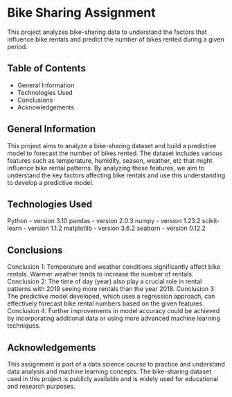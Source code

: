 # Bike Sharing Assignment
This project analyzes bike-sharing data to understand the factors that influence bike rentals and predict the number of bikes rented during a given period.

## Table of Contents
* General Information
* Technologies Used
* Conclusions
* Acknowledgements

## General Information
This project aims to analyze a bike-sharing dataset and build a predictive model to forecast the number of bikes rented.
The dataset includes various features such as temperature, humidity, season, weather, etc that might influence bike rental patterns.
By analyzing these features, we aim to understand the key factors affecting bike rentals and use this understanding to develop a predictive model.

## Technologies Used
Python - version 3.10
pandas - version 2.0.3
numpy - version 1.23.2
scikit-learn - version 1.1.2
matplotlib - version 3.6.2
seaborn - version 0.12.2


## Conclusions
Conclusion 1: Temperature and weather conditions significantly affect bike rentals. Warmer weather tends to increase the number of rentals.
Conclusion 2: The time of day (year) also play a crucial role in rental patterns with 2019 seeing more rentals than the year 2018.
Conclusion 3: The predictive model developed, which uses a regression approach, can effectively forecast bike rental numbers based on the given features.
Conclusion 4: Further improvements in model accuracy could be achieved by incorporating additional data or using more advanced machine learning techniques.

## Acknowledgements
This assignment is part of a data science course to practice and understand data analysis and machine learning concepts.
The bike-sharing dataset used in this project is publicly available and is widely used for educational and research purposes.